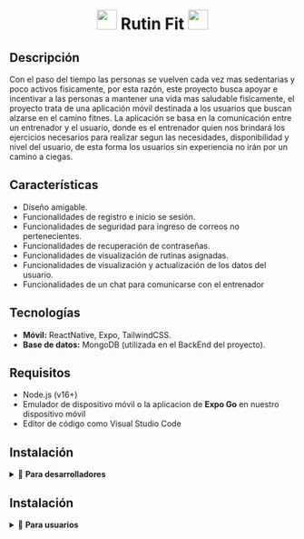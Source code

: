 <h1 align='center' items='center'>
  <img src='https://github.com/user-attachments/assets/0c92a49a-c124-4795-ab56-24193f9e4585' height='35px' >
  Rutin Fit
  <img src='https://github.com/user-attachments/assets/0c92a49a-c124-4795-ab56-24193f9e4585' height='35px' >
</h1>

## Descripción
Con el paso del tiempo las personas se vuelven cada vez mas sedentarias y poco activos fisicamente, por esta razón, este proyecto busca apoyar e incentivar a las personas a mantener una vida mas saludable 
fisicamente, el proyecto trata de una aplicación móvil destinada a los usuarios que buscan alzarse en el camino fitnes.
La aplicación se basa en la comunicación entre un entrenador y el usuario, donde es el entrenador quien nos brindará los ejercicios necesarios para realizar segun las necesidades, disponibilidad y nivel del 
usuario, de esta forma los usuarios sin experiencia no irán por un camino a ciegas.

## Características
- Diseño amigable.
- Funcionalidades de registro e inicio se sesión.
- Funcionalidades de seguridad para ingreso de correos no pertenecientes.
- Funcionalidades de recuperación de contraseñas.
- Funcionalidades de visualización de rutinas asignadas.
- Funcionalidades de visualización y actualización de los datos del usuario.
- Funcionalidades de un chat para comunicarse con el entrenador

## Tecnologías
- **Móvil:** ReactNative, Expo, TailwindCSS.
- **Base de datos:** MongoDB (utilizada en el BackEnd del proyecto).

## Requisitos
- Node.js (v16+)
- Emulador de dispositivo móvil o la aplicacion de **Expo Go** en nuestro dispositivo móvil
- Editor de código como Visual Studio Code

## Instalación
<details>
  <summary>🔧 <strong>Para desarrolladores</strong></summary>
  
  1. **Clonar el repositorio**  
     ```bash
     git clone "https://github.com/Dustin1904/RutinFit.git"
     ```

  2. **Navegar al directorio donde se hizo la clonación**  
     ```bash
     cd RutinFit
     ```

  3. **Instalar las dependencias necesarias**  
     ```bash
     npm install
     ```

  4. **Iniciar el proyecto**  
     ```bash
     npx expo start
     ```

  5. **Escanear el código QR**  
     En la terminal aparecerá un código QR, que se puede escanear mediante la aplicación **Expo Go**. Como alternativa, puedes usar un emulador.

</details>

## Instalación
<details>
  <summary>📲 <strong>Para usuarios</strong></summary>
  
  Puedes descargar la aplicación directamente desde el siguiente enlace:  
  👉 [Descargar la APK aquí](https://apkpure.com/es/rutinfit/com.djms.rutinfitapp)

  > **⚠️ Nota importante:**  
  > La aplicación es segura, sin embargo, en algunos casos puede no ser aceptada en el dispositivo.  
  > Por esta razón, es necesario **activar la descarga de fuentes desconocidas** en tu dispositivo.

</details>





